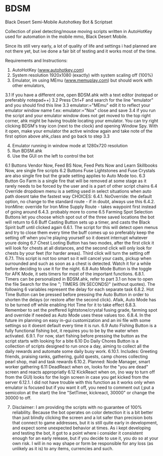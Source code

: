 # BDSM
Black Desert Semi-Mobile Autohotkey Bot &amp; Scriptset

Collection of pixel detecting/mouse moving scripts written in AutoHotKey used for automation
in the mobile mmo, Black Desert Mobile.

Since its still very early, a lot of quality of life and settings i had planned are not there yet,
but ive done a fair bit of testing and it works most of the time.

Requirements and Instructions:

1. AutoHotKey (www.autohotkey.com)
2. System resolution 1920x1080 (exactly) with system scaling off (100%)
3. Emulator, im using MEmu (www.memuplay.com) but should work with other emulators, 

 3.1 If you have a different one, open BDSM.ahk with a text editor (notepad or preferably notepad++)
 3.2 Press Ctrl+F and search for the line "emulator" and you should find this line
 3.3 emulator:="MEmu" edit it to reflect your emulator window name f.ex: emulator:="Nox" close and save
 3.4 if you run the script and your emulator window does not get moved to the top right corner, ahk might be having
     trouble locating your emulator. You can try right clicking BDSM's tray icon (next to the clock) and opening
     Window Spy. With it open, make your emulator the active window again and take note of the first option above
     ahk_class and go back to step 3.3
 
4. Emulator running in window mode at 1280x720 resolution
5. Run BDSM.ahk
6. Use the GUI on the left to control the bot

 6.1 Buttons Vendor Now, Feed BS Now, Feed Pets Now and Learn Skillbooks Now, are single fire scripts
 6.2 Buttons Fuse Lightstones and Fuse Crystals are also single fire but the grade setting applies to Auto Mode too.
 6.3 Button Go Farm is a single fire that will be removed at some stage as it rarely needs to be forced by the user
     and is a part of other script chains
 6.4 Override dropdown menu is a setting used in select situations when auto path doesnt take the fastest way
     CHOICES:
     6.4.1. NoOverride: the default option, no change to the standard route - if in doubt, always use this
     6.4.2. IronMine: override for Iron Mine Supply Route - takes waypoint first instead of going around
     6.4.3. probably more to come
 6.5 Farming Spot Selection Buttons let you choose which spot out of the three saved locations the bot will return to
 6.6 Buff Casting Button sets up a timer, and casts the Black Spirit buff until clicked again
     6.6.1. The script for this will detect open menus and try to close them every time the buff comes up so preferably
            keep the setting off when you're playing yourself so it doesnt interrupt whatever youre doing
 6.7 Chest Looting Button has two modes, after the first click it will look for chests at all distances, and the second
     click will only look for chests by your feet (for harder areas). Third click will turn the setting off
     6.7.1. This script is not too smart so it will cancel your casts, pickup when surrounded and such as soon as 
            a chest is detected. Watch it for a while before deciding to use it for the night.
 6.8 Auto Mode Button is the toggle for AFK Mode, it sets timers for most of the important functions.
     6.8.1. Timers can be personalized in BDSM.ahk, refer to part 3.1 on how to open the file
            Search for the line "; TIMERS (IN SECONDS)" (without quotes). The following 6 variables represent the delay
            for each separate task
     6.8.2. Hot Time Button can be pressed before pressing the Auto Button in order to shorten the delays (or restore 
            after the second click). Afaik, Auto Mode has to be turned off while enabling Hot Time for it to take effect
	 6.8.3. Remember to set the preffered lightstone/crystal fusing grade, farming spot and override if needed as Auto
	        Mode uses these values too.
     6.8.4. In the future im planning on easy in-gui customization and an ini file with some settings so it doesnt default
	        every time it is run.
 6.9 Auto Fishing Button is a fully functional fishing bot, it requires you to be by the water when activated.
     6.9.1. For now, start fishing before pressing the button as the script starts with looking for a bite
 6.10 Do Daily Chores Button is a collection of scripts designed to run once a day, aiming to collect all the daily rewards
      and automate some daily busy work.
      6.10.1. Includes: Greeting friends, praising ranks, gathering, guild quests, camp chores collecting pearl shop, mail 
              and task rewards
      6.10.2. Planned: Node Manager, smart worker gathering
 6.11 DeadReact when on, looks for the "you are dead" screen and reacts appropriatly
 6.12 KickReact when on, (no way to turn off from the GUI) looks for the login screen in case you get kicked from the server
      6.12.1. I did not have trouble with this function as it works only when emulator is focused but if you want it off,
	          you need to comment out (;put a semicolon at the start) the line "SetTimer, kickreact, 30000" or change the 30000 
              to off.
			  
7. Disclaimer: I am providing the scripts with no guarantee of 100% reliability. Because the bot operates on color detection
   it is a bit better than just blindly clicking the screen and a lot safer than precision bots that connect to game addresses,
   but it is still quite early in development, and expect some unexpected behavior at times. As i kept developing and testing the
   bot, it got to a point where i consider it consistent enough for an early release, but if you decide to use it, you do so at 
   your own risk. I will in no way shape or form be responsible for any loss (as unlikely as it is) to any items, currencies and
   such.
            
